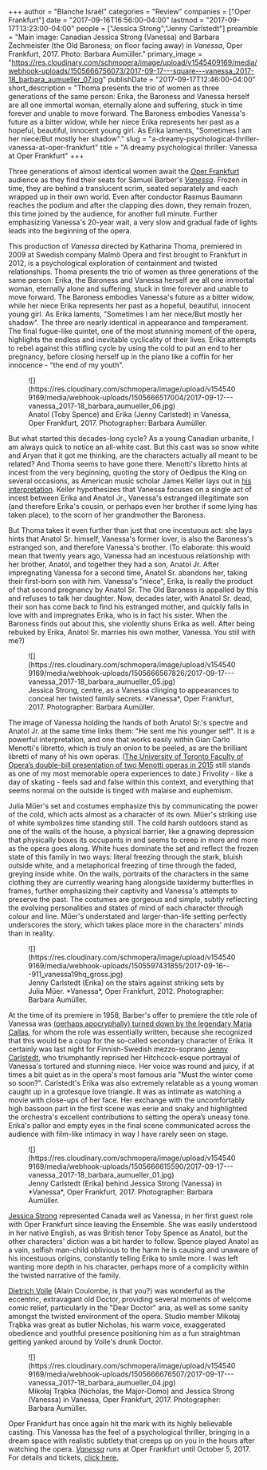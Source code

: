 +++
author = "Blanche Israël"
categories = "Review"
companies = ["Oper Frankfurt"]
date = "2017-09-16T16:56:00-04:00"
lastmod = "2017-09-17T13:23:00-04:00"
people = ["Jessica Strong","Jenny Carlstedt"]
preamble = "Main image: Canadian Jessica Strong (Vanessa) and Barbara Zechmeister (the Old Baroness; on floor facing away) in *Vanessa*, Oper Frankfurt, 2017. Photo: Barbara Aumüller."
primary_image = "https://res.cloudinary.com/schmopera/image/upload/v1545409169/media/webhook-uploads/1505666756073/2017-09-17---square---vanessa_2017-18_barbara_aumueller_07.jpg"
publishDate = "2017-09-17T12:46:00-04:00"
short_description = "Thoma presents the trio of women as three generations of the same person: Erika, the Baroness and Vanessa herself are all one immortal woman, eternally alone and suffering, stuck in time forever and unable to move forward. The Baroness embodies Vanessa&#039;s future as a bitter widow, while her niece Erika represents her past as a hopeful, beautiful, innocent young girl. As Erika laments, &quot;Sometimes I am her niece/But mostly her shadow&quot;."
slug = "a-dreamy-psychological-thriller-vanessa-at-oper-frankfurt"
title = "A dreamy psychological thriller: Vanessa at Oper Frankfurt"
+++

Three generations of almost identical women await the [Oper Frankfurt](/scene/companies/opera-frankfurt/) audience as they find their seats for Samuel Barber's [*Vanessa*](http://www.oper-frankfurt.de/en/season-calendar/vanessa/?id_datum=892). Frozen in time, they are behind a translucent scrim, seated separately and each wrapped up in their own world. Even after conductor Rasmus Baumann reaches the podium and after the clapping dies down, they remain frozen, this time joined by the audience, for another full minute. Further emphasizing Vanessa's 20-year wait, a very slow and gradual fade of lights leads into the beginning of the opera.

This production of *Vanessa* directed by Katharina Thoma, premiered in 2009 at Swedish company Malmö Opera and first brought to Frankfurt in 2012, is a psychological exploration of containment and twisted relationships. Thoma presents the trio of women as three generations of the same person: Erika, the Baroness and Vanessa herself are all one immortal woman, eternally alone and suffering, stuck in time forever and unable to move forward. The Baroness embodies Vanessa's future as a bitter widow, while her niece Erika represents her past as a hopeful, beautiful, innocent young girl. As Erika laments, "Sometimes I am her niece/But mostly her shadow". The three are nearly identical in appearance and temperament. The final fugue-like quintet, one of the most stunning moment of the opera, highlights the endless and inevitable cyclicality of their lives. Erika attempts to rebel against this stifling cycle by using the cold to put an end to her pregnancy, before closing herself up in the piano like a coffin for her innocence - "the end of my youth". 

<figure data-type="image">![](https://res.cloudinary.com/schmopera/image/upload/v1545409169/media/webhook-uploads/1505666517004/2017-09-17---vanessa_2017-18_barbara_aumueller_06.jpg)<figcaption>Anatol (Toby Spence) and Erika (Jenny Carlstedt) in Vanessa, Oper Frankfurt, 2017. Photographer: Barbara Aumüller.</figcaption>
</figure>

But what started this decades-long cycle? As a young Canadian urbanite, I am always quick to notice an all-white cast. But this cast was so snow white and Aryan that it got me thinking, are the characters actually all meant to be related? And Thoma seems to have gone there. Menotti's libretto hints at incest from the very beginning, quoting the story of Oedipus the King on several occasions, as American music scholar James Keller lays out in [his interpretation](http://www.santafenewmexican.com/pasatiempo/columns/listen_up/in-the-family-way-pondering-vanessa/article_d118b239-ac91-5ee5-82b5-5a0c5990c91f.html). Keller hypothesizes that Vanessa focuses on a single act of incest between Erika and Anatol Jr., Vanessa's estranged illegitimate son (and therefore Erika's cousin, or perhaps even her brother if some lying has taken place), to the scorn of her grandmother the Baroness. 

But Thoma takes it even further than just that one incestuous act: she lays hints that Anatol Sr. himself, Vanessa's former lover, is also the Baroness's estranged son, and therefore Vanessa's brother. (To elaborate: this would mean that twenty years ago, Vanessa had an incestuous relationship with her brother, Anatol, and together they had a son, Anatol Jr. After impregnating Vanessa for a second time, Anatol Sr. abandons her, taking their first-born son with him. Vanessa's "niece", Erika, is really the product of that second pregnancy by Anatol Sr. The Old Baroness is appalled by this and refuses to talk her daughter. Now, decades later, with Anatol Sr. dead, their son has come back to find his estranged mother, and quickly falls in love with and impregnates Erika, who is in fact his sister. When the Baroness finds out about this, she violently shuns Erika as well. After being rebuked by Erika, Anatol Sr. marries his own mother, Vanessa. You still with me?) 

<figure data-type="image">
![](https://res.cloudinary.com/schmopera/image/upload/v1545409169/media/webhook-uploads/1505666567826/2017-09-17---vanessa_2017-18_barbara_aumueller_05.jpg)
<figcaption>Jessica Strong, centre, as a Vanessa clinging to appearances to conceal her twisted family secrets. *Vanessa*, Oper Frankfurt, 2017. Photographer: Barbara Aumüller.</figcaption>
</figure>

The image of Vanessa holding the hands of both Anatol Sr.'s spectre and Anatol Jr. at the same time links them: "He sent me his younger self". It is a powerful interpretation, and one that works easily within Gian Carlo Menotti's libretto, which is truly an onion to be peeled, as are the brilliant libretti of many of his own operas. ([The University of Toronto Faculty of Opera’s double-bill presentation of two Menotti operas in 2015](/in-review-the-telephone-the-medium/) still stands as one of my most memorable opera experiences to date.) Frivolity - like a day of skating - feels sad and false within this context, and everything that seems normal on the outside is tinged with malaise and euphemism.

Julia Müer's set and costumes emphasize this by communicating the power of the cold, which acts almost as a character of its own. Müer's striking use of white symbolizes time standing still. The cold harsh outdoors stand as one of the walls of the house, a physical barrier, like a gnawing depression that physically boxes its occupants in and seems to creep in more and more as the opera goes along. White hues dominate the set and reflect the frozen state of this family in two ways: literal freezing through the stark, bluish outside white, and a metaphorical freezing of time through the faded, greying inside white. On the walls, portraits of the characters in the same clothing they are currently wearing hang alongside taxidermy butterflies in frames, further emphasizing their captivity and Vanessa's attempts to preserve the past. The costumes are gorgeous and simple, subtly reflecting the evolving personalities and states of mind of each character through colour and line. Müer's understated and larger-than-life setting perfectly underscores the story, which takes place more in the characters' minds than in reality. 

<figure data-type="image">![](https://res.cloudinary.com/schmopera/image/upload/v1545409169/media/webhook-uploads/1505597431855/2017-09-16---911_vanessa19hq_gross.jpg)
<figcaption>Jenny Carlstedt (Erika) on the stairs against striking sets by Julia Müer. *Vanessa*, Oper Frankfurt, 2012. Photographer: Barbara Aumüller.</figcaption>
</figure>

At the time of its premiere in 1958, Barber's offer to premiere the title role of Vanessa was [(perhaps apocryphally) turned down by the legendary Maria Callas](http://www.nytimes.com/2007/11/04/arts/music/04davi.html), for whom the role was essentially written, because she recognized that this would be a coup for the so-called secondary character of Erika. It certainly was last night for Finnish-Swedish mezzo-soprano [Jenny Carlstedt](/scene/people/jenny-carlstedt/), who triumphantly reprised her Hitchcock-esque portrayal of Vanessa's tortured and stunning niece. Her voice was round and juicy, if at times a bit quiet as in the opera's most famous aria "Must the winter come so soon?". Carlstedt's Erika was also extremely relatable as a young woman caught up in a grotesque love triangle. It was as intimate as watching a movie with close-ups of her face. Her exchange with the uncomfortably high bassoon part in the first scene was eerie and snaky and highlighted the orchestra's excellent contributions to setting the opera’s uneasy tone. Erika's pallor and empty eyes in the final scene communicated across the audience with film-like intimacy in way I have rarely seen on stage. 

<figure data-type="image">
![](https://res.cloudinary.com/schmopera/image/upload/v1545409169/media/webhook-uploads/1505666615590/2017-09-17---vanessa_2017-18_barbara_aumueller_01.jpg)
<figcaption>Jenny Carlstedt (Erika) behind Jessica Strong (Vanessa) in *Vanessa*, Oper Frankfurt, 2017. Photographer: Barbara Aumüller.</figcaption>
</figure>

[Jessica Strong](/scene/people/jessica-strong/) represented Canada well as Vanessa, in her first guest role with Oper Frankfurt since leaving the Ensemble. She was easily understood in her native English, as was British tenor Toby Spence as Anatol, but the other characters' diction was a bit harder to follow. Spence played Anatol as a vain, selfish man-child oblivious to the harm he is causing and unaware of his incestuous origins, constantly telling Erika to smile more. I was left wanting more depth in his character, perhaps more of a complicity within the twisted narrative of the family. 

[Dietrich Volle](http://www.oper-frankfurt.de/en/ensemble-guest-artists-opera-team/ensemble/?detail=78) (Alain Coulombe, is that you?) was wonderful as the eccentric, extravagant old Doctor, providing several moments of welcome comic relief, particularly in the "Dear Doctor" aria, as well as some sanity amongst the twisted environment of the opera. Studio member Mikołaj Trąbka was great as butler Nicholas, his warm voice, exaggerated obedience and youthful presence positioning him as a fun straightman getting yanked around by Volle's drunk Doctor. 

<figure data-type="image">
![](https://res.cloudinary.com/schmopera/image/upload/v1545409169/media/webhook-uploads/1505666676507/2017-09-17---vanessa_2017-18_barbara_aumueller_04.jpg)<figcaption>Mikołaj Trąbka (Nicholas, the Major-Domo) and Jessica Strong (Vanessa) in Vanessa, Oper Frankfurt, 2017. Photographer: Barbara Aumüller.</figcaption>
</figure>

Oper Frankfurt has once again hit the mark with its highly believable casting. This Vanessa has the feel of a psychological thriller, bringing in a dream space with realistic subtlety that creeps up on you in the hours after watching the opera. [*Vanessa*](http://www.oper-frankfurt.de/en/season-calendar/vanessa/?id_datum=892) runs at Oper Frankfurt until October 5, 2017. For details and tickets, [click here.](http://www.oper-frankfurt.de/en/season-calendar/vanessa/?id_datum=892)
